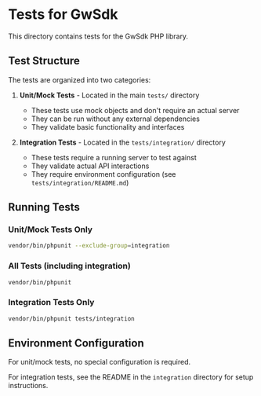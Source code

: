 # Tests for GwSdk

This directory contains tests for the GwSdk PHP library.

## Test Structure

The tests are organized into two categories:

1. **Unit/Mock Tests** - Located in the main `tests/` directory
   - These tests use mock objects and don't require an actual server
   - They can be run without any external dependencies
   - They validate basic functionality and interfaces

2. **Integration Tests** - Located in the `tests/integration/` directory
   - These tests require a running server to test against
   - They validate actual API interactions
   - They require environment configuration (see `tests/integration/README.md`)

## Running Tests

### Unit/Mock Tests Only

```bash
vendor/bin/phpunit --exclude-group=integration
```

### All Tests (including integration)

```bash
vendor/bin/phpunit
```

### Integration Tests Only

```bash
vendor/bin/phpunit tests/integration
```

## Environment Configuration

For unit/mock tests, no special configuration is required.

For integration tests, see the README in the `integration` directory for setup instructions. 
